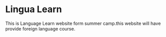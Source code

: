 # Lingua Learn 

This is Language Learn website form summer camp.this website will have provide foreign language course.


